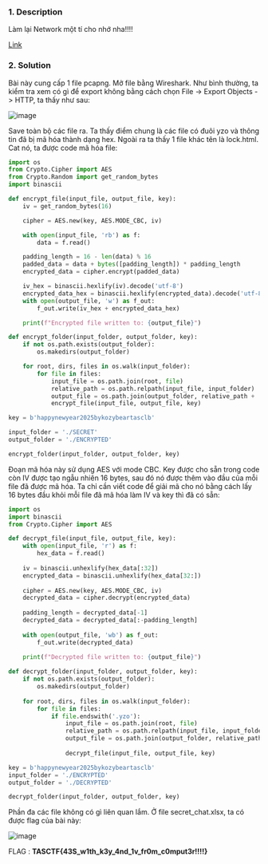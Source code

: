 ### 1. Description

Làm lại Network một tí cho nhớ nha!!!!

[Link](https://bit.ly/42i6kK6) 

### 2. Solution

Bài này cung cấp 1 file pcapng. Mở file bằng Wireshark. Như bình thường, ta kiểm tra xem có gì để export không bằng cách chọn File -> Export Objects -> HTTP, ta thấy như sau: 

![image](https://github.com/user-attachments/assets/67505a5c-037c-4879-a4ff-8c01eae6c6da)

Save toàn bộ các file ra. Ta thấy điểm chung là các file có đuôi yzo và thông tin đã bị mã hóa thành dạng hex. Ngoài ra ta thấy 1 file khác tên là lock.html. Cat nó, ta được code mã hóa file:

```python
import os
from Crypto.Cipher import AES
from Crypto.Random import get_random_bytes
import binascii

def encrypt_file(input_file, output_file, key):
    iv = get_random_bytes(16)

    cipher = AES.new(key, AES.MODE_CBC, iv)

    with open(input_file, 'rb') as f:
        data = f.read()

    padding_length = 16 - len(data) % 16
    padded_data = data + bytes([padding_length]) * padding_length
    encrypted_data = cipher.encrypt(padded_data)

    iv_hex = binascii.hexlify(iv).decode('utf-8')
    encrypted_data_hex = binascii.hexlify(encrypted_data).decode('utf-8')
    with open(output_file, 'w') as f_out:
        f_out.write(iv_hex + encrypted_data_hex)

    print(f"Encrypted file written to: {output_file}")

def encrypt_folder(input_folder, output_folder, key):
    if not os.path.exists(output_folder):
        os.makedirs(output_folder)

    for root, dirs, files in os.walk(input_folder):
        for file in files:
            input_file = os.path.join(root, file)
            relative_path = os.path.relpath(input_file, input_folder)
            output_file = os.path.join(output_folder, relative_path + '.yzo')
            encrypt_file(input_file, output_file, key)

key = b'happynewyear2025bykozybeartasclb'

input_folder = './SECRET'
output_folder = './ENCRYPTED'

encrypt_folder(input_folder, output_folder, key)
```
Đoạn mã hóa này sử dụng AES với mode CBC. Key được cho sẵn trong code còn IV được tạo ngẫu nhiên 16 bytes, sau đó nó được thêm vào đầu của mỗi file đã được mã hóa. Ta chỉ cần viết code để giải mã cho nó bằng cách lấy 16 bytes đầu khỏi mỗi file đã mã hóa làm IV và key thì đã có sẵn: 

```python
import os
import binascii
from Crypto.Cipher import AES

def decrypt_file(input_file, output_file, key):
    with open(input_file, 'r') as f:
        hex_data = f.read()
    
    iv = binascii.unhexlify(hex_data[:32])
    encrypted_data = binascii.unhexlify(hex_data[32:])
    
    cipher = AES.new(key, AES.MODE_CBC, iv)
    decrypted_data = cipher.decrypt(encrypted_data)
    
    padding_length = decrypted_data[-1]
    decrypted_data = decrypted_data[:-padding_length]
    
    with open(output_file, 'wb') as f_out:
        f_out.write(decrypted_data)
    
    print(f"Decrypted file written to: {output_file}")

def decrypt_folder(input_folder, output_folder, key):
    if not os.path.exists(output_folder):
        os.makedirs(output_folder)
    
    for root, dirs, files in os.walk(input_folder):
        for file in files:
            if file.endswith('.yzo'):
                input_file = os.path.join(root, file)
                relative_path = os.path.relpath(input_file, input_folder)
                output_file = os.path.join(output_folder, relative_path[:-4])
                
                decrypt_file(input_file, output_file, key)

key = b'happynewyear2025bykozybeartasclb'
input_folder = './ENCRYPTED'
output_folder = './DECRYPTED'

decrypt_folder(input_folder, output_folder, key)
```

Phần đa các file không có gì liên quan lắm. Ở file secret_chat.xlsx, ta có được flag của bài này: 

![image](https://github.com/user-attachments/assets/cc76eaf3-64ea-4730-8927-fef3f4361569)

FLAG : **TASCTF{43S_w1th_k3y_4nd_1v_fr0m_c0mput3r!!!!}**
